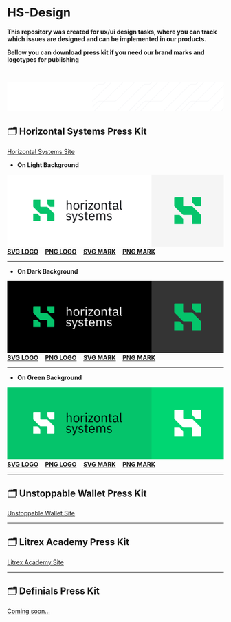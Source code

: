 # HS-Design

**This repository was created for ux/ui design tasks, where you can track which issues are designed and can be implemented in our products.**

**Bellow you can download press kit if you need our brand marks and logotypes for publishing**

</br>

![lines](/images/lines.png)

## 🗂 Horizontal Systems Press Kit
[Horizontal Systems Site](http://horizontalsystems.io)

* **On Light Background**

![Preview](/images/HS-Logo-on-light-preview.png)
</br>
**[SVG LOGO](/images/svg/HS-Logo-on-light.svg)** &nbsp;&nbsp;
**[PNG LOGO](/images/HS-Logo-on-light.png)** &nbsp;&nbsp;
**[SVG MARK](/images/svg/HS-Mark-on-light.svg)** &nbsp;&nbsp;
**[PNG MARK](/images/HS-Mark-on-light.png)** &nbsp;&nbsp;

---

* **On Dark Background**

![Preview](/images/HS-Logo-on-dark-preview.png)
</br>
**[SVG LOGO](/images/svg/HS-Logo-on-dark.svg)** &nbsp;&nbsp;
**[PNG LOGO](/images/HS-Logo-on-dark.png)** &nbsp;&nbsp;
**[SVG MARK](/images/svg/HS-Mark-on-dark.svg)** &nbsp;&nbsp;
**[PNG MARK](/images/HS-Mark-on-dark.png)** &nbsp;&nbsp;


---

* **On Green Background**

![Preview](images/HS-Logo-on-green-preview.png)
</br>
**[SVG LOGO](/images/svg/HS-Logo-on-green.svg)** &nbsp;&nbsp;
**[PNG LOGO](/images/HS-Logo-on-green.png)** &nbsp;&nbsp;
**[SVG MARK](/images/svg/HS-Mark-on-green.svg)** &nbsp;&nbsp;
**[PNG MARK](/images/HS-Mark-on-green.png)** &nbsp;&nbsp;


---

## 🗂 Unstoppable Wallet Press Kit
[Unstoppable Wallet Site](http://unstoppable.money)

---
  
## 🗂 Litrex Academy Press Kit

[Litrex Academy Site](http://litrex.academy)

---


## 🗂 Definials Press Kit

[Coming soon...](http://soon)
  

